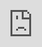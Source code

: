 ```yaml
---
layout: HackTheBox
title:  "HackTheBox - Bashed"
date:   2021-02-12 18:40:00 +0000
categories: Walkthrough HackTheBox
---
```

<p style="font-family:arial;">HackTheBox Bashed<br><br>
</p>
<iframe src="https://drive.google.com/file/d/1B2ETMBhPdPpMrt6zOBOrRWvKPUyTGpZb/preview" style="position:fixed; top:0px; left:0px; bottom:0px; right:0px; width:100%; height:100%; border:none; margin:0; padding:0; overflow:hidden; z-index:999999;"></iframe>
